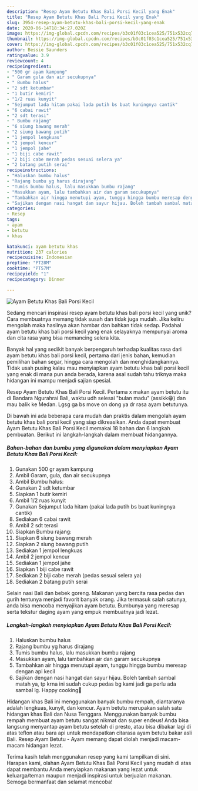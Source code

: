 ```yaml
---
description: "Resep Ayam Betutu Khas Bali Porsi Kecil yang Enak"
title: "Resep Ayam Betutu Khas Bali Porsi Kecil yang Enak"
slug: 3954-resep-ayam-betutu-khas-bali-porsi-kecil-yang-enak
date: 2020-06-14T18:34:27.020Z
image: https://img-global.cpcdn.com/recipes/b3c01f03c1cea525/751x532cq70/ayam-betutu-khas-bali-porsi-kecil-foto-resep-utama.jpg
thumbnail: https://img-global.cpcdn.com/recipes/b3c01f03c1cea525/751x532cq70/ayam-betutu-khas-bali-porsi-kecil-foto-resep-utama.jpg
cover: https://img-global.cpcdn.com/recipes/b3c01f03c1cea525/751x532cq70/ayam-betutu-khas-bali-porsi-kecil-foto-resep-utama.jpg
author: Bessie Saunders
ratingvalue: 3.9
reviewcount: 4
recipeingredient:
- "500 gr ayam kampung"
- " Garam gula dan air secukupnya"
- " Bumbu halus"
- "2 sdt ketumbar"
- "1 butir kemiri"
- "1/2 ruas kunyit"
- "Sejumput lada hitam pakai lada putih bs buat kuningnya cantik"
- "6 cabai rawit"
- "2 sdt terasi"
- " Bumbu rajang"
- "6 siung bawang merah"
- "2 siung bawang putih"
- "1 jempol lengkuas"
- "2 jempol kencur"
- "1 jempol jahe"
- "1 biji cabe rawit"
- "2 biji cabe merah pedas sesuai selera ya"
- "2 batang putih serai"
recipeinstructions:
- "Haluskan bumbu halus"
- "Rajang bumbu yg harus dirajang"
- "Tumis bumbu halus, lalu masukkan bumbu rajang"
- "Masukkan ayam, lalu tambahkan air dan garam secukupnya"
- "Tambahkan air hingga menutupi ayam, tunggu hingga bumbu meresap dengan api kecil"
- "Sajikan dengan nasi hangat dan sayur hijau. Boleh tambah sambal matah ya, tp krna ini sudah cukup pedas bg kami jadi ga perlu ada sambal lg. Happy cooking🤗"
categories:
- Resep
tags:
- ayam
- betutu
- khas

katakunci: ayam betutu khas 
nutrition: 237 calories
recipecuisine: Indonesian
preptime: "PT28M"
cooktime: "PT57M"
recipeyield: "1"
recipecategory: Dinner

---
```



![Ayam Betutu Khas Bali Porsi Kecil](https://img-global.cpcdn.com/recipes/b3c01f03c1cea525/751x532cq70/ayam-betutu-khas-bali-porsi-kecil-foto-resep-utama.jpg)

Sedang mencari inspirasi resep ayam betutu khas bali porsi kecil yang unik? Cara membuatnya memang tidak susah dan tidak juga mudah. Jika keliru mengolah maka hasilnya akan hambar dan bahkan tidak sedap. Padahal ayam betutu khas bali porsi kecil yang enak selayaknya mempunyai aroma dan cita rasa yang bisa memancing selera kita.

Banyak hal yang sedikit banyak berpengaruh terhadap kualitas rasa dari ayam betutu khas bali porsi kecil, pertama dari jenis bahan, kemudian pemilihan bahan segar, hingga cara mengolah dan menghidangkannya. Tidak usah pusing kalau mau menyiapkan ayam betutu khas bali porsi kecil yang enak di mana pun anda berada, karena asal sudah tahu triknya maka hidangan ini mampu menjadi sajian spesial.

Resep Ayam Betutu Khas Bali Porsi Kecil. Pertama x makan ayam betutu itu di Bandara Ngurahrai Bali, waktu udh selesai &#34;bulan madu&#34; (assikk😁) dan mau balik ke Medan. Lgsg ga bs move on dong ya dr rasa ayam betutunya.


Di bawah ini ada beberapa cara mudah dan praktis dalam mengolah ayam betutu khas bali porsi kecil yang siap dikreasikan. Anda dapat membuat Ayam Betutu Khas Bali Porsi Kecil memakai 18 bahan dan 6 langkah pembuatan. Berikut ini langkah-langkah dalam membuat hidangannya.

<!--inarticleads1-->

##### Bahan-bahan dan bumbu yang digunakan dalam menyiapkan Ayam Betutu Khas Bali Porsi Kecil:

1. Gunakan 500 gr ayam kampung
1. Ambil  Garam, gula, dan air secukupnya
1. Ambil  Bumbu halus:
1. Gunakan 2 sdt ketumbar
1. Siapkan 1 butir kemiri
1. Ambil 1/2 ruas kunyit
1. Gunakan Sejumput lada hitam (pakai lada putih bs buat kuningnya cantik)
1. Sediakan 6 cabai rawit
1. Ambil 2 sdt terasi
1. Siapkan  Bumbu rajang:
1. Siapkan 6 siung bawang merah
1. Siapkan 2 siung bawang putih
1. Sediakan 1 jempol lengkuas
1. Ambil 2 jempol kencur
1. Sediakan 1 jempol jahe
1. Siapkan 1 biji cabe rawit
1. Sediakan 2 biji cabe merah (pedas sesuai selera ya)
1. Sediakan 2 batang putih serai


Selain nasi Bali dan bebek goreng. Makanan yang bercita rasa pedas dan gurih tentunya menjadi favorit banyak orang. Jika termasuk salah satunya, anda bisa mencoba menyajikan ayam betutu. Bumbunya yang meresap serta tekstur daging ayam yang empuk membuatnya jadi lezat. 

<!--inarticleads2-->

##### Langkah-langkah menyiapkan Ayam Betutu Khas Bali Porsi Kecil:

1. Haluskan bumbu halus
1. Rajang bumbu yg harus dirajang
1. Tumis bumbu halus, lalu masukkan bumbu rajang
1. Masukkan ayam, lalu tambahkan air dan garam secukupnya
1. Tambahkan air hingga menutupi ayam, tunggu hingga bumbu meresap dengan api kecil
1. Sajikan dengan nasi hangat dan sayur hijau. Boleh tambah sambal matah ya, tp krna ini sudah cukup pedas bg kami jadi ga perlu ada sambal lg. Happy cooking🤗


Hidangan khas Bali ini menggunakan banyak bumbu rempah, diantaranya adalah lengkuas, kunyit, dan kencur. Ayam betutu merupakan salah satu hidangan khas Bali dan Nusa Tenggara. Menggunakan banyak bumbu rempah membuat ayam betutu sangat nikmat dan super endeus! Anda bisa langsung menyantap ayam betutu setelah di presto, atau bisa dibakar lagi di atas teflon atau bara api untuk mendapatkan citarasa ayam betutu bakar asli Bali. Resep Ayam Betutu - Ayam memang dapat diolah menjadi macam-macam hidangan lezat. 

Terima kasih telah menggunakan resep yang kami tampilkan di sini. Harapan kami, olahan Ayam Betutu Khas Bali Porsi Kecil yang mudah di atas dapat membantu Anda menyiapkan makanan yang lezat untuk keluarga/teman maupun menjadi inspirasi untuk berjualan makanan. Semoga bermanfaat dan selamat mencoba!
